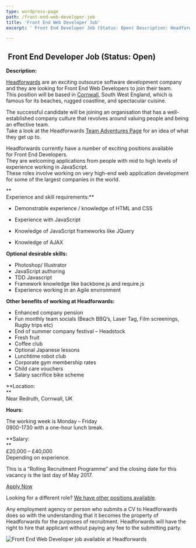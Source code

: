 ```yaml
---
type: wordpress-page
path: /front-end-web-developer-job
title: 'Front End Web Developer Job'
excerpt: ' Front End Developer Job (Status: Open) Description: Headforwards are an exciting outsource software development company and they are looking for Front End Web Developers to join their team. This position will be based in Cornwall, South West England, which is famous for its beaches, rugged coastline, and spectacular cuisine. The successful candidate will be joining …'

---
```

 Front End Developer Job (Status: Open)
---------------------------------------

**Description:**

[Headforwards](http://www.headforwards.com/who-we-are/) are an exciting outsource software development company and they are looking for Front End Web Developers to join their team.  
This position will be based in [Cornwall](https://www.visitcornwall.com/), South West England, which is famous for its beaches, rugged coastline, and spectacular cuisine.

The successful candidate will be joining an organisation that has a well-established company culture that revolves around valuing people and being an effective team.  
Take a look at the Headforwards [Team Adventures Page](http://www.headforwards.com/category/team-adventures/) for an idea of what they get up to.

Headforwards currently have a number of exciting positions available for Front End Developers.  
They are welcoming applications from people with mid to high levels of experience working in JavaScript.  
These roles involve working on very high-end web application development for some of the largest companies in the world.

**  
Experience and skill requirements:**

*   Demonstrable experience / knowledge of HTML and CSS

*   Experience with JavaScript
*   Knowledge of JavaScript frameworks like JQuery
*   Knowledge of AJAX

**Optional desirable skills:**

*   Photoshop/ Illustrator
*   JavaScript authoring
*   TDD Javascript
*   Framework knowledge like backbone.js and require.js
*   Experience working in an Agile environment

**Other benefits of working at Headforwards:**

*   Enhanced company pension
*   Fun monthly team socials (Beach BBQ’s, Laser Tag, Film screenings, Rugby trips etc)
*   End of summer company festival – Headstock
*   Fresh fruit
*   Coffee club
*   Optional Japanese lessons
*   Lunchtime robot club
*   Corporate gym membership rates
*   Child care vouchers
*   Salary sacrifice bike scheme

**Location:  
**  
Near Redruth, Cornwall, UK

**Hours:**

The working week is Monday – Friday  
0900-1730 with a one-hour lunch break.

**Salary:  
**  
£20,000 – £40,000  
Depending on experience.

This is a “Rolling Recruitment Programme” and the closing date for this vacancy is the last day of May 2017.

[Apply Now](https://www.headforwards.com/careers/#vacancies)

Looking for a different role? [We have other positions available](https://www.headforwards.com/careers/).

Any employment agency or person who submits a CV to Headforwards does so with the understanding that it becomes the property of Headforwards for the purposes of recruitment. Headforwards will have the right to hire that applicant without paying any fee to the submitting party.

![Front End Web Developer job available at Headforwards ](//headforwards.com/wp-content/uploads/2016/06/SGP1375.jpg)
